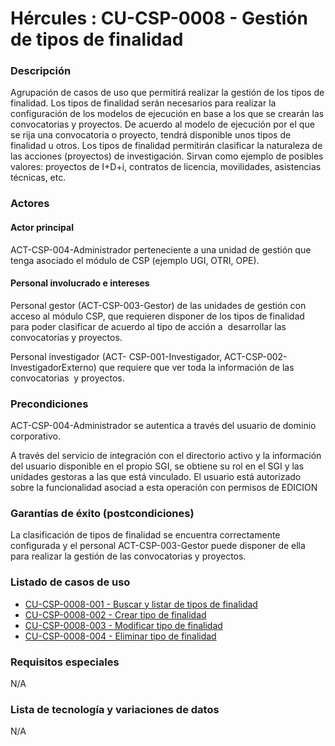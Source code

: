 # Hércules : CU\-CSP\-0008 \- Gestión de tipos de finalidad



### Descripción

Agrupación de casos de uso que permitirá realizar la gestión de los tipos de finalidad. Los tipos de finalidad serán necesarios para realizar la configuración de los modelos de ejecución en base a los que se crearán las convocatorias y proyectos. De acuerdo al modelo de ejecución por el que se rija una convocatoria o proyecto, tendrá disponible unos tipos de finalidad u otros. Los tipos de finalidad permitirán clasificar la naturaleza de las acciones (proyectos) de investigación. Sirvan como ejemplo de posibles valores: proyectos de I\+D\+i, contratos de licencia, movilidades, asistencias técnicas, etc.

### Actores

#### Actor principal

ACT\-CSP\-004\-Administrador perteneciente a una unidad de gestión que tenga asociado el módulo de CSP (ejemplo UGI, OTRI, OPE).

#### Personal involucrado e intereses

Personal gestor (ACT\-CSP\-003\-Gestor) de las unidades de gestión con acceso al módulo CSP, que requieren disponer de los tipos de finalidad para poder clasificar de acuerdo al tipo de acción a  desarrollar las convocatorias y proyectos.

Personal investigador (ACT\- CSP\-001\-Investigador, ACT\-CSP\-002\-InvestigadorExterno) que requiere que ver toda la información de las convocatorias  y proyectos.

### Precondiciones

ACT\-CSP\-004\-Administrador se autentica a través del usuario de dominio corporativo.

A través del servicio de integración con el directorio activo y la información del usuario disponible en el propio SGI, se obtiene su rol en el SGI y las unidades gestoras a las que está vinculado. El usuario está autorizado sobre la funcionalidad asociad a esta operación con permisos de EDICION

### Garantías de éxito (postcondiciones)

La clasificación de tipos de finalidad se encuentra correctamente configurada y el personal ACT\-CSP\-003\-Gestor puede disponer de ella para realizar la gestión de las convocatorias y proyectos.

### Listado de casos de uso

* [CU\-CSP\-0008\-001 \- Buscar y listar de tipos de finalidad](/hercules/sgi-sistema-de-gestion-de-investigacion/requisitos-y-analisis-funcional/analisis-funcional-sgi-hercules/csp-modulo-de-convocatorias-ayudas-solicitudes-proyectos-y-contratos-y-grupos-de-investigacion/csp-casos-de-uso/cu-csp-0008-gestion-de-tipos-de-finalidad/cu-csp-0008-001-buscar-y-listar-de-tipos-de-finalidad.md "/hercules/sgi-sistema-de-gestion-de-investigacion/requisitos-y-analisis-funcional/analisis-funcional-sgi-hercules/csp-modulo-de-convocatorias-ayudas-solicitudes-proyectos-y-contratos-y-grupos-de-investigacion/csp-casos-de-uso/cu-csp-0008-gestion-de-tipos-de-finalidad/cu-csp-0008-001-buscar-y-listar-de-tipos-de-finalidad.md")
* [CU\-CSP\-0008\-002 \- Crear tipo de finalidad](/hercules/sgi-sistema-de-gestion-de-investigacion/requisitos-y-analisis-funcional/analisis-funcional-sgi-hercules/csp-modulo-de-convocatorias-ayudas-solicitudes-proyectos-y-contratos-y-grupos-de-investigacion/csp-casos-de-uso/cu-csp-0008-gestion-de-tipos-de-finalidad/cu-csp-0008-002-crear-tipo-de-finalidad.md "/hercules/sgi-sistema-de-gestion-de-investigacion/requisitos-y-analisis-funcional/analisis-funcional-sgi-hercules/csp-modulo-de-convocatorias-ayudas-solicitudes-proyectos-y-contratos-y-grupos-de-investigacion/csp-casos-de-uso/cu-csp-0008-gestion-de-tipos-de-finalidad/cu-csp-0008-002-crear-tipo-de-finalidad.md")
* [CU\-CSP\-0008\-003 \- Modificar tipo de finalidad](/hercules/sgi-sistema-de-gestion-de-investigacion/requisitos-y-analisis-funcional/analisis-funcional-sgi-hercules/csp-modulo-de-convocatorias-ayudas-solicitudes-proyectos-y-contratos-y-grupos-de-investigacion/csp-casos-de-uso/cu-csp-0008-gestion-de-tipos-de-finalidad/cu-csp-0008-003-modificar-tipo-de-finalidad.md "/hercules/sgi-sistema-de-gestion-de-investigacion/requisitos-y-analisis-funcional/analisis-funcional-sgi-hercules/csp-modulo-de-convocatorias-ayudas-solicitudes-proyectos-y-contratos-y-grupos-de-investigacion/csp-casos-de-uso/cu-csp-0008-gestion-de-tipos-de-finalidad/cu-csp-0008-003-modificar-tipo-de-finalidad.md")
* [CU\-CSP\-0008\-004 \- Eliminar tipo de finalidad](/hercules/sgi-sistema-de-gestion-de-investigacion/requisitos-y-analisis-funcional/analisis-funcional-sgi-hercules/csp-modulo-de-convocatorias-ayudas-solicitudes-proyectos-y-contratos-y-grupos-de-investigacion/csp-casos-de-uso/cu-csp-0008-gestion-de-tipos-de-finalidad/cu-csp-0008-004-eliminar-tipo-de-finalidad.md "/hercules/sgi-sistema-de-gestion-de-investigacion/requisitos-y-analisis-funcional/analisis-funcional-sgi-hercules/csp-modulo-de-convocatorias-ayudas-solicitudes-proyectos-y-contratos-y-grupos-de-investigacion/csp-casos-de-uso/cu-csp-0008-gestion-de-tipos-de-finalidad/cu-csp-0008-004-eliminar-tipo-de-finalidad.md")

### Requisitos especiales

N/A

### Lista de tecnología y variaciones de datos

N/A




